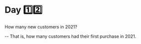 # Day 1️⃣2️⃣

How many new customers in 2021? 

-- That is, how many customers had their first purchase in 2021.
